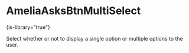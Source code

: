 # AmeliaAsksBtnMultiSelect

{is-library="true"}

<snippet id="AmeliaAsksBtnMultiSelect_snippet">

 Select whether or not to display a single option or multiple options to the user.

</snippet>